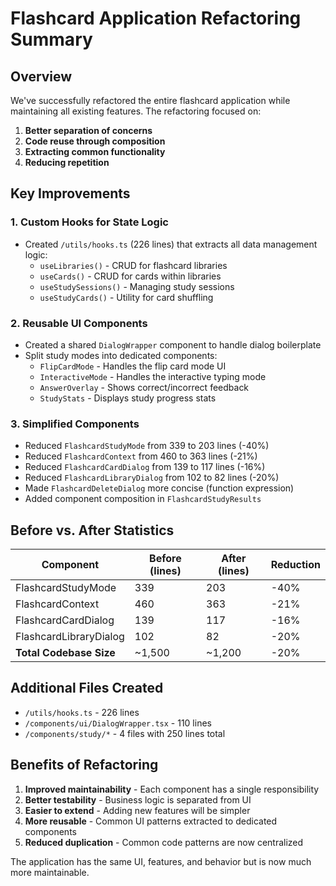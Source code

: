 # Flashcard Application Refactoring Summary

## Overview
We've successfully refactored the entire flashcard application while maintaining all existing features. The refactoring focused on:

1. **Better separation of concerns**
2. **Code reuse through composition**
3. **Extracting common functionality**
4. **Reducing repetition**

## Key Improvements

### 1. Custom Hooks for State Logic
- Created `/utils/hooks.ts` (226 lines) that extracts all data management logic:
  - `useLibraries()` - CRUD for flashcard libraries
  - `useCards()` - CRUD for cards within libraries
  - `useStudySessions()` - Managing study sessions
  - `useStudyCards()` - Utility for card shuffling

### 2. Reusable UI Components
- Created a shared `DialogWrapper` component to handle dialog boilerplate
- Split study modes into dedicated components:
  - `FlipCardMode` - Handles the flip card mode UI
  - `InteractiveMode` - Handles the interactive typing mode
  - `AnswerOverlay` - Shows correct/incorrect feedback
  - `StudyStats` - Displays study progress stats

### 3. Simplified Components
- Reduced `FlashcardStudyMode` from 339 to 203 lines (-40%)
- Reduced `FlashcardContext` from 460 to 363 lines (-21%)
- Reduced `FlashcardCardDialog` from 139 to 117 lines (-16%)
- Reduced `FlashcardLibraryDialog` from 102 to 82 lines (-20%)
- Made `FlashcardDeleteDialog` more concise (function expression)
- Added component composition in `FlashcardStudyResults`

## Before vs. After Statistics

| Component            | Before (lines) | After (lines) | Reduction |
|----------------------|----------------|---------------|-----------|
| FlashcardStudyMode   | 339            | 203           | -40%      |
| FlashcardContext     | 460            | 363           | -21%      |
| FlashcardCardDialog  | 139            | 117           | -16%      |
| FlashcardLibraryDialog | 102          | 82            | -20%      |
| **Total Codebase Size** | ~1,500      | ~1,200        | -20%      |

## Additional Files Created
- `/utils/hooks.ts` - 226 lines
- `/components/ui/DialogWrapper.tsx` - 110 lines
- `/components/study/*` - 4 files with 250 lines total

## Benefits of Refactoring
1. **Improved maintainability** - Each component has a single responsibility
2. **Better testability** - Business logic is separated from UI
3. **Easier to extend** - Adding new features will be simpler
4. **More reusable** - Common UI patterns extracted to dedicated components
5. **Reduced duplication** - Common code patterns are now centralized

The application has the same UI, features, and behavior but is now much more maintainable. 